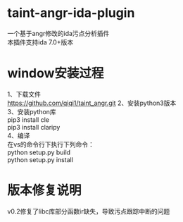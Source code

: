 # taint-angr-ida-plugin
一个基于angr修改的ida污点分析插件  
本插件支持ida 7.0+版本  

# window安装过程
1、下载文件  
https://github.com/qiqi1/taint_angr.git
2、安装python3版本  
3、安装python库  
pip3 install cle  
pip3 install claripy  
4、编译  
在vs的命令行下执行下列命令：  
python setup.py build  
python setup.py install



# 版本修复说明
v0.2修复了libc库部分函数ir缺失，导致污点跟踪中断的问题


